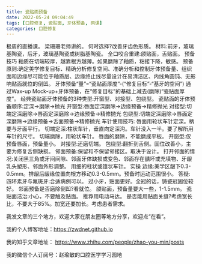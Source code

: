 ```yaml
---
title: 瓷贴面预备
date: 2022-05-24 09:04:49
tags: [口腔修复, 瓷贴面, 牙体预备, 网课]
categories: 口腔修复
---
```

极周的直播课。
梁珊珊老师讲的。
何时选择?改善牙齿色形质。
材料:前牙，玻璃基陶瓷，后牙，玻璃基陶瓷或树脂基陶瓷。
全口咬合重建:颌贴面，舌贴面。
预备技巧
釉质在切端较厚，越靠根方越薄。如果磨除了釉质，粘接下降，敏感。
预备原则:确定美学修复目标、精确分析修复空间、准确分析和控制牙体预备量、组织面和边缘尽可能位于釉质层、边缘终止线尽量设计在易清洁区、内线角圆钝、无影响贴面就位的倒凹。
牙体预备“量”=“瓷贴面厚度”-(“修复目标”-“基牙的空间”)
通过Wax-up
Mock-up+牙体预备，在“修复目标”的基础上减去(磨除)“瓷贴面厚度”。
经典瓷贴面牙体预备的3种类型:开窗型、对接型、包绕型。
瓷贴面的牙体预备顺序:定深->磨除->抛光
开窗型:唇面定深磨除->边缘预备->精修抛光
对接型:切端定深磨除->唇面定深磨除->边缘预备->精修抛光
包绕型:切端定深磨除->唇面定深磨除->边缘预备->舌面预备->精修抛光
车针使用技巧:
唇面用轮状车针定深。柄要与牙面平行。
切端定深:柱状车针，垂直向定深沟。车针没入一半。要了解所用车针的尺寸。
切端磨除，用轮状车针。
唇面的磨除，不能磨成平板。
开窗型:仅预备唇面，预备量小。
对接型:还磨切端。
包绕型:翻折到舌侧。固位改善小，主要为修复舌侧缺损。
邻面预备:保留和不保留邻接区。取决于设计。
打开邻面的情况:关闭黑三角或牙间间隙、邻面牙体缺损或变色、邻面存在龋坏或充填物、牙龈乳头塑形、邻面外形调整。
用细的柱状或锥状车针。
实操
边缘:美学区龈下0.3-0.5mm。排龈后龈缘位置向根方移动0.3-0.5mm。预备时运动范围很小。
答疑:
四环素牙与氟斑牙:合适病例可以。
过小牙，贴面更好。全冠的话，铸瓷冠固位较好。
邻面预备是否磨除倒凹?看就位。
颌贴面，预备量要大一些，1-1.5mm。
瓷贴面洁治:小心，不要触及贴面。
推荐用电动马达。
是否能用贴面关缝?考虑宽长比，不要大于85%。加宽还要加长。考虑患者需求。



我发文章的三个地方，欢迎大家在朋友圈等地方分享，欢迎点“在看”。

我的个人博客地址：https://zwdnet.github.io

我的知乎文章地址： https://www.zhihu.com/people/zhao-you-min/posts

我的微信个人订阅号：赵瑜敏的口腔医学学习园地

